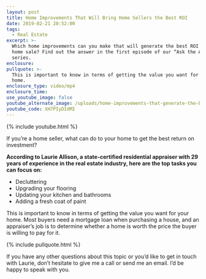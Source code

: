 ```yaml
---
layout: post
title: Home Improvements That Will Bring Home Sellers the Best ROI
date: 2019-02-21 20:52:00
tags:
  - Real Estate
excerpt: >-
  Which home improvements can you make that will generate the best ROI for your
  home sale? Find out the answer in the first episode of our “Ask the Appraiser”
  series.
enclosure:
pullquote: >-
  This is important to know in terms of getting the value you want for your
  home.
enclosure_type: video/mp4
enclosure_time:
use_youtube_image: false
youtube_alternate_image: /uploads/home-improvements-that-generate-the-best-roi-youtube.jpg
youtube_code: XH7PIyDIdMI
---
```


{% include youtube.html %}

If you’re a home seller, what can do to your home to get the best return on investment?

**According to Laurie Allison, a state-certified residential appraiser with 29 years of experience in the real estate industry, here are the top tasks you can focus on:**

* Decluttering
* Upgrading your flooring
* Updating your kitchen and bathrooms
* Adding a fresh coat of paint 

This is important to know in terms of getting the value you want for your home. Most buyers need a mortgage loan when purchasing a house, and an appraiser’s job is to determine whether a home is worth the price the buyer is willing to pay for it.

{% include pullquote.html %}

If you have any other questions about this topic or you’d like to get in touch with Laurie, don’t hesitate to give me a call or send me an email. I’d be happy to speak with you.
